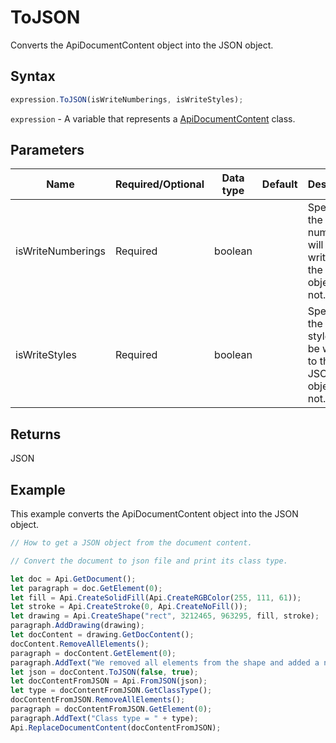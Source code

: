 # ToJSON

Converts the ApiDocumentContent object into the JSON object.

## Syntax

```javascript
expression.ToJSON(isWriteNumberings, isWriteStyles);
```

`expression` - A variable that represents a [ApiDocumentContent](../ApiDocumentContent.md) class.

## Parameters

| **Name** | **Required/Optional** | **Data type** | **Default** | **Description** |
| ------------- | ------------- | ------------- | ------------- | ------------- |
| isWriteNumberings | Required | boolean |  | Specifies if the used numberings will be written to the JSON object or not. |
| isWriteStyles | Required | boolean |  | Specifies if the used styles will be written to the JSON object or not. |

## Returns

JSON

## Example

This example converts the ApiDocumentContent object into the JSON object.

```javascript editor-docx
// How to get a JSON object from the document content.

// Convert the document to json file and print its class type.

let doc = Api.GetDocument();
let paragraph = doc.GetElement(0);
let fill = Api.CreateSolidFill(Api.CreateRGBColor(255, 111, 61));
let stroke = Api.CreateStroke(0, Api.CreateNoFill());
let drawing = Api.CreateShape("rect", 3212465, 963295, fill, stroke);
paragraph.AddDrawing(drawing);
let docContent = drawing.GetDocContent();
docContent.RemoveAllElements();
paragraph = docContent.GetElement(0);
paragraph.AddText("We removed all elements from the shape and added a new paragraph inside it.");
let json = docContent.ToJSON(false, true);
let docContentFromJSON = Api.FromJSON(json);
let type = docContentFromJSON.GetClassType();
docContentFromJSON.RemoveAllElements();
paragraph = docContentFromJSON.GetElement(0);
paragraph.AddText("Class type = " + type);
Api.ReplaceDocumentContent(docContentFromJSON);
```
